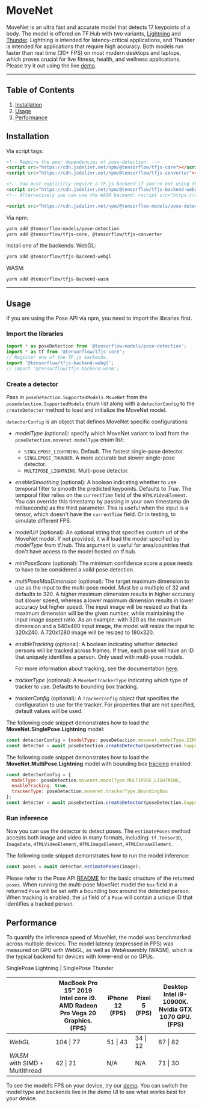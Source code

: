 # MoveNet

MoveNet is an ultra fast and accurate model that detects 17 keypoints of a body.
The model is offered on TF.Hub with two variants,
[Lightning](https://tfhub.dev/google/movenet/singlepose/lightning/3) and
[Thunder](https://tfhub.dev/google/movenet/singlepose/thunder/3). Lightning is
intended for latency-critical applications, and Thunder is intended for
applications that require high accuracy. Both models run faster than real time
(30+ FPS) on most modern desktops and laptops, which proves crucial for live
fitness, health, and wellness applications. Please try it out using the live
[demo](https://storage.googleapis.com/tfjs-models/demos/pose-detection/index.html?model=movenet).

--------------------------------------------------------------------------------

## Table of Contents

1.  [Installation](#installation)
2.  [Usage](#usage)
3.  [Performance](#performance)

## Installation

Via script tags:

```html
<!-- Require the peer dependencies of pose-detection. -->
<script src="https://cdn.jsdelivr.net/npm/@tensorflow/tfjs-core"></script>
<script src="https://cdn.jsdelivr.net/npm/@tensorflow/tfjs-converter"></script>

<!-- You must explicitly require a TF.js backend if you're not using the TF.js union bundle. -->
<script src="https://cdn.jsdelivr.net/npm/@tensorflow/tfjs-backend-webgl"></script>
<!-- Alternatively you can use the WASM backend: <script src="https://cdn.jsdelivr.net/npm/@tensorflow/tfjs-backend-wasm/dist/tf-backend-wasm.js"></script> -->

<script src="https://cdn.jsdelivr.net/npm/@tensorflow-models/pose-detection"></script>
```

Via npm:

```sh
yarn add @tensorflow-models/pose-detection
yarn add @tensorflow/tfjs-core, @tensorflow/tfjs-converter
```

Install one of the backends:
WebGL:
```sh
yarn add @tensorflow/tfjs-backend-webgl
```

WASM:
```sh
yarn add @tensorflow/tfjs-backend-wasm
```

-------------------------------------------------------------------------------

## Usage

If you are using the Pose API via npm, you need to import the libraries first.

### Import the libraries

```javascript
import * as poseDetection from '@tensorflow-models/pose-detection';
import * as tf from '@tensorflow/tfjs-core';
// Register one of the TF.js backends.
import '@tensorflow/tfjs-backend-webgl';
// import '@tensorflow/tfjs-backend-wasm';
```

### Create a detector

Pass in `poseDetection.SupportedModels.MoveNet` from the
`posedetection.SupportedModels` enum list along with a `detectorConfig` to the
`createDetector` method to load and initialize the MoveNet model.

`detectorConfig` is an object that defines MoveNet specific configurations:

* *modelType* (optional): specify which MoveNet variant to load from the
  `poseDetection.movenet.modelType` enum list:
  * `SINGLEPOSE_LIGHTNING`. Default. The fastest single-pose detector.
  * `SINGLEPOSE_THUNDER`. A more accurate but slower single-pose detector.
  * `MULTIPOSE_LIGHTNING`. Multi-pose detector.

* *enableSmoothing* (optional): A boolean indicating whether to use temporal
  filter to smooth the predicted keypoints. Defaults to *True*. The temporal
  filter relies on the `currentTime` field of the `HTMLVideoElement`. You can
  override this timestamp by passing in your own timestamp (in milliseconds)
  as the third parameter. This is useful when the input is a tensor, which
  doesn't have the `currentTime` field. Or in testing, to simulate different FPS.

* *modelUrl* (optional): An optional string that specifies custom url of the
  MoveNet model. If not provided, it will load the model specified by
  *modelType* from tf.hub. This argument is useful for area/countries that
  don't have access to the model hosted on tf.hub.

* *minPoseScore* (optional): The minimum confidence score a pose needs to have
  to be considered a valid pose detection.

* *multiPoseMaxDimension* (optional): The target maximum dimension to use as the
  input to the multi-pose model. Must be a multiple of 32 and defaults to 320.
  A higher maximum dimension results in higher accuracy but slower speed,
  whereas a lower maximum dimension results in lower accuracy but higher speed.
  The input image will be resized so that its maximum dimension will be the
  given number, while maintaining the input image aspect ratio. As an example:
  with 320 as the maximum dimension and a 640x480 input image, the model will
  resize the input to 320x240. A 720x1280 image will be resized to 180x320.

* *enableTracking* (optional): A boolean indicating whether detected persons
  will be tracked across frames. If true, each pose will have an ID that
  uniquely identifies a person. Only used with multi-pose models.

  For more information about tracking, see the documentation
  [here](https://github.com/tensorflow/tfjs-models/blob/master/pose-detection/src/calculators/tracker.md).

* *trackerType* (optional): A `MoveNetTrackerType` indicating which type of
  tracker to use. Defaults to bounding box tracking.

* *trackerConfig* (optional): A `TrackerConfig` object that specifies the
  configuration to use for the tracker. For properties that are not specified,
  default values will be used.

The following code snippet demonstrates how to load the
**MoveNet.SinglePose.Lightning** model:

```javascript
const detectorConfig = {modelType: poseDetection.movenet.modelType.SINGLEPOSE_LIGHTNING};
const detector = await poseDetection.createDetector(poseDetection.SupportedModels.MoveNet, detectorConfig);
```

The following code snippet demonstrates how to load the
**MoveNet.MultiPose.Lightning** model with bounding box
[tracking](https://github.com/tensorflow/tfjs-models/blob/master/pose-detection/src/calculators/tracker.md)
enabled:

```javascript
const detectorConfig = {
  modelType: poseDetection.movenet.modelType.MULTIPOSE_LIGHTNING,
  enableTracking: true,
  trackerType: poseDetection.movenet.trackerType.BoundingBox
};
const detector = await poseDetection.createDetector(poseDetection.SupportedModels.MoveNet, detectorConfig);
```

### Run inference

Now you can use the detector to detect poses. The `estimatePoses` method
accepts both image and video in many formats, including:
`tf.Tensor3D`, `ImageData`, `HTMLVideoElement`, `HTMLImageElement`,
`HTMLCanvasElement`.

The following code snippet demonstrates how to run the model inference:

```javascript
const poses = await detector.estimatePoses(image);
```

Please refer to the Pose API
[README](https://github.com/tensorflow/tfjs-models/blob/master/pose-detection/README.md#pose-estimation)
for the basic structure of the returned `poses`. When running the multi-pose
MoveNet model the `box` field in a returned `Pose` will be set with a bounding
box around the detected person. When tracking is enabled, the `id` field of a
`Pose` will contain a unique ID that identifies a tracked person.

## Performance
To quantify the inference speed of MoveNet, the model was benchmarked across
multiple devices. The model latency (expressed in FPS) was measured on GPU with
WebGL, as well as WebAssembly (WASM), which is the typical backend for devices
with lower-end or no GPUs.

SinglePose Lightning | SinglePose Thunder

|              | MacBook Pro 15" 2019 <br> Intel core i9. <br> AMD Radeon Pro Vega 20 Graphics. <br> (FPS) | iPhone 12 <br> (FPS) | Pixel 5 <br> (FPS) | Desktop <br> Intel i9-10900K. <br> Nvidia GTX 1070 GPU. <br> (FPS) |
| --- | --- | --- | --- | --- |
|       *WebGL*                        |  104 \| 77 | 51 \| 43 | 34 \| 12 | 87 \| 82 |
|  *WASM* <br> with SIMD + Multithread |  42 \| 21 | N/A | N/A | 71 \| 30 |

To see the model’s FPS on your device, try our
[demo](https://storage.googleapis.com/tfjs-models/demos/pose-detection/index.html?model=movenet).
You can switch the model type and backends live in the demo UI to see what works
best for your device.
